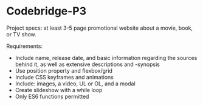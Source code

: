 # Codebridge-P3

Project specs: at least 3-5 page promotional website about a movie, book, or TV show.

Requirements:
- Include name, release date, and basic information regarding the sources behind it, as well as extensive descriptions and -synopsis
- Use position property and flexbox/grid
- Include CSS keyframes and animations
- Include: images, a video, UL or OL, and a modal
- Create slideshow with a while loop
- Only ES6 functions permitted
